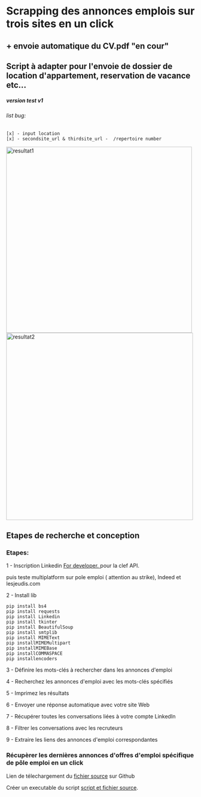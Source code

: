 ﻿<h1>Scrapping des annonces emplois sur trois sites en un click</h1>
<h2> + envoie automatique du CV.pdf "en cour"</h2>
<h2>Script à adapter pour l'envoie de dossier de location d'appartement, reservation de vacance etc...</h2>

<h5>version test v1</h5>
<h6>list bug:</h6>

    [x] - input location 
    [x] - secondsite_url & thirdsite_url -  /repertoire number 
    
 
<img width="496" alt="resultat1" src="https://user-images.githubusercontent.com/61543927/226693424-b2b4535c-4031-411b-84f0-754326991ee0.png">

<img width="499" alt="resultat2" src="https://user-images.githubusercontent.com/61543927/226693541-f3fc4b69-d548-452a-88d0-5c4f3bb7a163.png">



<h2>Etapes de recherche et conception</h2>

<h3>Etapes:</h3>

<p>1 - Inscription Linkedin <a href="https://developer.linkedin.com/">For developer. </a>pour la clef API.</p>
<p> puis teste multiplatform sur pole emploi ( attention au strike), Indeed et lesjeudis.com</p>

<p>2 - Install lib</p>

    pip install bs4
    pip install requests
    pip install Linkedin
    pip install tkinter 
    pip install BeautifulSoup
    pip install smtplib
    pip install MIMEText
    pip installMIMEMultipart
    pip installMIMEBase
    pip installCOMMASPACE
    pip installencoders

<p>3 - Définire les mots-clés à rechercher dans les annonces d'emploi</p>

<p>4 - Recherchez les annonces d'emploi avec les mots-clés spécifiés</p>

<p>5 - Imprimez les résultats</p>

<p>6 - Envoyer une réponse automatique avec votre site Web</p>

<p>7 - Récupérer toutes les conversations liées à votre compte LinkedIn</p>

<p>8 - Filtrer les conversations avec les recruteurs</p>

<p>9 - Extraire les liens des annonces d'emploi correspondantes</p>


<h3> Récupèrer les dernières annonces d'offres d'emploi spécifique de pôle emploi en un click</h3>

<p>Lien de télechargement du <a href="https://github.com/berru-g/Multiplatform-job-search-and-automatic-response"> fichier source</a> sur Github</p>

<p>Créer un executable du script <a href="https://www.youtube.com/watch?v=Jji2ik_AQOg&t=90s
">script et fichier source</a>.</p>


